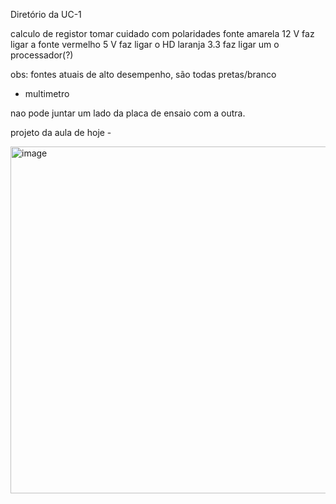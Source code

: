 Diretório da UC-1

calculo de registor
tomar cuidado com polaridades
fonte
amarela 12 V faz ligar a fonte
vermelho 5 V faz ligar o HD
laranja 3.3 faz ligar um o processador(?)
  
obs: fontes atuais de alto desempenho, são todas pretas/branco
- multimetro

nao pode juntar um lado da placa de ensaio com a outra.

projeto da aula de hoje -

<img width="1329" height="555" alt="image" src="https://github.com/user-attachments/assets/4550d22c-785b-4658-96c8-0836d91c848e" />
